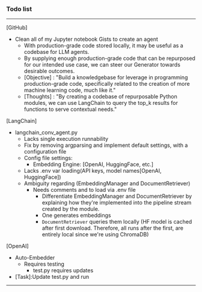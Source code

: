 ### Todo list 

---

[GitHub]

- Clean all of my Jupyter notebook Gists to create an agent
  - With production-grade code stored locally, it may be useful as a codebase for LLM agents.
  - By supplying enough production-grade code that can be repurposed for our intended use case, we can steer our Generator towards desirable outcomes.
  - [Objective] : "Build a knowledgebase for leverage in programming production-grade code, specifically related to the creation of more machine learning code, much like it."
  - [Thoughts] : "By creating a codebase of repurposable Python modules,
    we can use LangChain to query the top_k results for functions to serve
    contextual needs."

[LangChain]

- langchain_conv_agent.py
  - Lacks single execution runnability
  - Fix by removing argparsing and implement default settings, with a configuration file
  - Config file settings:
    - Embedding Engine: [OpenAI, HuggingFace, etc.]
  - Lacks .env var loading(API keys, model names[OpenAI, HuggingFace])
  - Ambiguity regarding (EmbeddingManager and DocumentRetriever)
    - Needs comments and to load via .env file
      - Differentiate EmbeddingManager and DocumentRetriever by explaining how they're implemented into the pipeline stream created by the module.
      - One generates embeddings
      - `DocumentRetriever` queries them locally
        (HF model is cached after first download. Therefore, all runs after the first,
        are entirely local since we're using ChromaDB)

[OpenAI]

- Auto-Embedder
  - Requires testing
    - test.py requires updates
- [Task]:Update test.py and run

---
